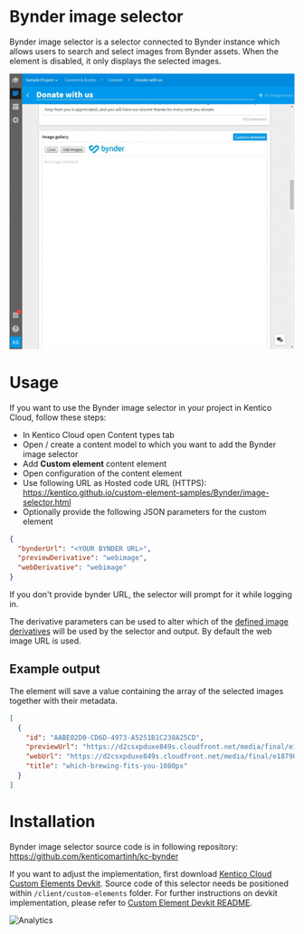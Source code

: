 # Bynder image selector
Bynder image selector is a selector connected to Bynder instance which allows users to search and select images from Bynder assets. When the element is disabled, it only displays the selected images.

![Bynder image selector](BynderImageSelector.gif)

# Usage

If you want to use the Bynder image selector in your project in Kentico Cloud, follow these steps:

* In Kentico Cloud open Content types tab
* Open / create a content model to which you want to add the Bynder image selector
* Add **Custom element** content element
* Open configuration of the content element
* Use following URL as Hosted code URL (HTTPS): https://kentico.github.io/custom-element-samples/Bynder/image-selector.html
* Optionally provide the following JSON parameters for the custom element

```json
{
  "bynderUrl": "<YOUR BYNDER URL>",
  "previewDerivative": "webimage",
  "webDerivative": "webimage"
}
```

If you don't provide bynder URL, the selector will prompt for it while logging in.

The derivative parameters can be used to alter which of the [defined image derivatives](https://help.bynder.com/modules/asset-library/derivatives-knowhow.htm) will be used by the selector and output. By default the web image URL is used. 

## Example output

The element will save a value containing the array of the selected images together with their metadata. 

```json
[
  {
    "id": "AABE02D0-CD6D-4973-A5251B1C238A25CD",
    "previewUrl": "https://d2csxpduxe849s.cloudfront.net/media/final/e187906e-f579-4e10-800f-d01cb9ae5cda/webimage-5946F15F-3902-4F73-80EB4B83664960FB.png",
    "webUrl": "https://d2csxpduxe849s.cloudfront.net/media/final/e187906e-f579-4e10-800f-d01cb9ae5cda/webimage-5946F15F-3902-4F73-80EB4B83664960FB.png",
    "title": "which-brewing-fits-you-1080px"
  }
]
```

# Installation

Bynder image selector source code is in following repository: https://github.com/kenticomartinh/kc-bynder

If you want to adjust the implementation, first download [Kentico Cloud Custom Elements Devkit](https://github.com/kentico/custom-element-devkit). Source code of this selector needs be positioned within `/client/custom-elements` folder. For further instructions on devkit implementation, please refer to [Custom Element Devkit README](https://github.com/Kentico/custom-element-devkit/blob/master/readme.md).

![Analytics](https://kentico-ga-beacon.azurewebsites.net/api/UA-69014260-4/Kentico/custom-element-samples/Bynder?pixel)
